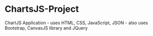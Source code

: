 # ChartsJS-Project
 ChartJS Application - uses HTML, CSS, JavaScript, JSON - also uses Bootstrap, CanvasJS library and JQuery
